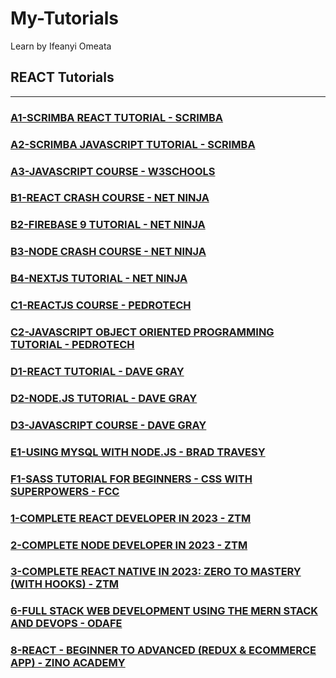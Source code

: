 # My-Tutorials

Learn by Ifeanyi Omeata

## REACT Tutorials

---

### [A1-SCRIMBA REACT TUTORIAL - SCRIMBA](/courses/A1.md)

### [A2-SCRIMBA JAVASCRIPT TUTORIAL - SCRIMBA](/courses/A2.md)

### [A3-JAVASCRIPT COURSE - W3SCHOOLS](/courses/A3.md)

### [B1-REACT CRASH COURSE - NET NINJA](/courses/B1.md)

### [B2-FIREBASE 9 TUTORIAL - NET NINJA](/courses/B2.md)

### [B3-NODE CRASH COURSE - NET NINJA](/courses/B3.md)

### [B4-NEXTJS TUTORIAL - NET NINJA](/courses/B4.md)

### [C1-REACTJS COURSE - PEDROTECH](/courses/C1.md)

### [C2-JAVASCRIPT OBJECT ORIENTED PROGRAMMING TUTORIAL - PEDROTECH](/courses/C2.md)

### [D1-REACT TUTORIAL - DAVE GRAY](/courses/D1.md)

### [D2-NODE.JS TUTORIAL - DAVE GRAY](/courses/D2.md)

### [D3-JAVASCRIPT COURSE - DAVE GRAY](/courses/D3.md)

### [E1-USING MYSQL WITH NODE.JS - BRAD TRAVESY](/courses/E1.md)

### [F1-SASS TUTORIAL FOR BEGINNERS - CSS WITH SUPERPOWERS - FCC](/courses/F1.md)

### [1-COMPLETE REACT DEVELOPER IN 2023 - ZTM](/courses/1.md)

### [2-COMPLETE NODE DEVELOPER IN 2023 - ZTM](/courses/2.md)

### [3-COMPLETE REACT NATIVE IN 2023: ZERO TO MASTERY (WITH HOOKS) - ZTM](/courses/3.md)

### [6-FULL STACK WEB DEVELOPMENT USING THE MERN STACK AND DEVOPS - ODAFE](/courses/6.md)

### [8-REACT - BEGINNER TO ADVANCED (REDUX & ECOMMERCE APP) - ZINO ACADEMY](/courses/8.md)
